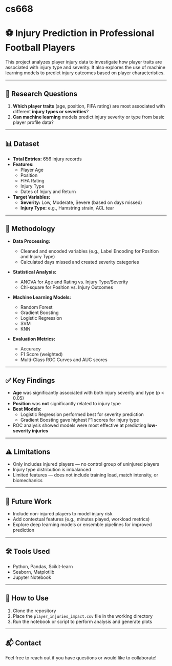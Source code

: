 # cs668
# ⚽ Injury Prediction in Professional Football Players

This project analyzes player injury data to investigate how player traits are associated with injury type and severity. It also explores the use of machine learning models to predict injury outcomes based on player characteristics.

---

## 📌 Research Questions

1. **Which player traits** (age, position, FIFA rating) are most associated with different **injury types or severities**?
2. **Can machine learning** models predict injury severity or type from basic player profile data?

---

## 📊 Dataset

- **Total Entries:** 656 injury records
- **Features:**  
  - Player Age  
  - Position  
  - FIFA Rating  
  - Injury Type  
  - Dates of Injury and Return
- **Target Variables:**
  - **Severity:** Low, Moderate, Severe (based on days missed)
  - **Injury Type:** e.g., Hamstring strain, ACL tear

---

## 🧪 Methodology

- **Data Processing:**  
  - Cleaned and encoded variables (e.g., Label Encoding for Position and Injury Type)
  - Calculated days missed and created severity categories

- **Statistical Analysis:**  
  - ANOVA for Age and Rating vs. Injury Type/Severity  
  - Chi-square for Position vs. Injury Outcomes

- **Machine Learning Models:**
  - Random Forest  
  - Gradient Boosting  
  - Logistic Regression  
  - SVM  
  - KNN  

- **Evaluation Metrics:**
  - Accuracy  
  - F1 Score (weighted)  
  - Multi-Class ROC Curves and AUC scores

---

## ✅ Key Findings

- **Age** was significantly associated with both injury severity and type (p < 0.05)
- **Position** was **not** significantly related to injury type
- **Best Models:**
  - Logistic Regression performed best for severity prediction
  - Gradient Boosting gave highest F1 scores for injury type
- ROC analysis showed models were most effective at predicting **low-severity injuries**

---

## ⚠️ Limitations

- Only includes injured players — no control group of uninjured players
- Injury type distribution is imbalanced
- Limited features — does not include training load, match intensity, or biomechanics

---

## 🚀 Future Work

- Include non-injured players to model injury risk  
- Add contextual features (e.g., minutes played, workload metrics)  
- Explore deep learning models or ensemble pipelines for improved prediction

---

## 🛠️ Tools Used

- Python, Pandas, Scikit-learn  
- Seaborn, Matplotlib  
- Jupyter Notebook

---

## 📂 How to Use

1. Clone the repository  
2. Place the `player_injuries_impact.csv` file in the working directory  
3. Run the notebook or script to perform analysis and generate plots

---

## 📬 Contact

Feel free to reach out if you have questions or would like to collaborate!

